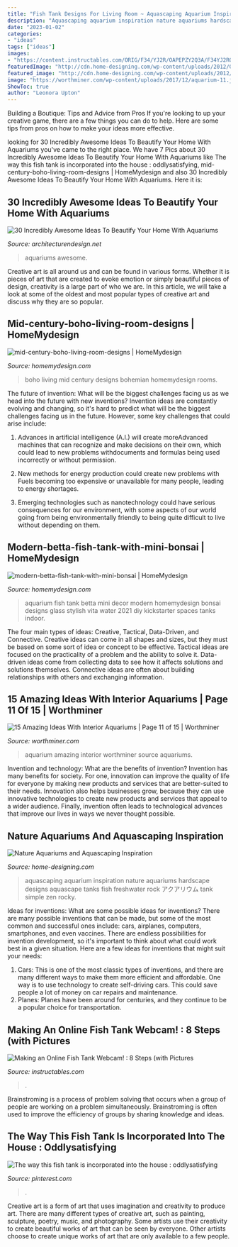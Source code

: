 ```yaml
---
title: "Fish Tank Designs For Living Room ~ Aquascaping Aquarium Inspiration Nature Aquariums Hardscape Designs Aquascape Tanks Fish Freshwater Rock アクアリウム Tank Simple Zen Rocky"
description: "Aquascaping aquarium inspiration nature aquariums hardscape designs aquascape tanks fish freshwater rock アクアリウム tank simple zen rocky"
date: "2023-01-02"
categories:
- "ideas"
tags: ["ideas"]
images:
- "https://content.instructables.com/ORIG/F34/YJ2R/OAPEPZY2Q3A/F34YJ2ROAPEPZY2Q3A.jpg?frame=1"
featuredImage: "http://cdn.home-designing.com/wp-content/uploads/2012/01/Aquarium-Hardscape.jpg"
featured_image: "http://cdn.home-designing.com/wp-content/uploads/2012/01/Aquarium-Hardscape.jpg"
image: "https://worthminer.com/wp-content/uploads/2017/12/aquarium-11.jpg"
ShowToc: true
author: "Leonora Upton"
---
```



Building a Boutique: Tips and Advice from Pros
If you're looking to up your creative game, there are a few things you can do to help. Here are some tips from pros on how to make your ideas more effective.

	

		
looking for 30 Incredibly Awesome Ideas To Beautify Your Home With Aquariums you've came to the right place. We have 7 Pics about 30 Incredibly Awesome Ideas To Beautify Your Home With Aquariums like The way this fish tank is incorporated into the house : oddlysatisfying, mid-century-boho-living-room-designs | HomeMydesign and also 30 Incredibly Awesome Ideas To Beautify Your Home With Aquariums. Here it is:
		
    
## 30 Incredibly Awesome Ideas To Beautify Your Home With Aquariums

<img loading=lazy src="http://cdn.architecturendesign.net/wp-content/uploads/2014/09/1338.jpg" onerror="this.onerror=null;this.src='https://tse2.mm.bing.net/th?id=OIP.6PW94T6Z5ruWPqb7eo-UkAHaLP&amp;pid=15.1';" alt="30 Incredibly Awesome Ideas To Beautify Your Home With Aquariums">

_Source: architecturendesign.net_

>aquariums awesome. 

	

Creative art is all around us and can be found in various forms. Whether it is pieces of art that are created to evoke emotion or simply beautiful pieces of design, creativity is a large part of who we are. In this article, we will take a look at some of the oldest and most popular types of creative art and discuss why they are so popular.

    
## Mid-century-boho-living-room-designs | HomeMydesign

<img loading=lazy src="https://homemydesign.com/wp-content/uploads/2019/05/mid-century-boho-living-room-designs.jpg" onerror="this.onerror=null;this.src='https://tse1.mm.bing.net/th?id=OIP.xC9wOMgiPOaaG_3LM52-qgHaLG&amp;pid=15.1';" alt="mid-century-boho-living-room-designs | HomeMydesign">

_Source: homemydesign.com_

>boho living mid century designs bohemian homemydesign rooms. 

	

The future of invention: What will be the biggest challenges facing us as we head into the future with new inventions?
Invention ideas are constantly evolving and changing, so it's hard to predict what will be the biggest challenges facing us in the future. However, some key challenges that could arise include:
1. Advances in artificial intelligence (A.I.) will create moreAdvanced machines that can recognize and make decisions on their own, which could lead to new problems withdocuments and formulas being used incorrectly or without permission.

2. New methods for energy production could create new problems with Fuels becoming too expensive or unavailable for many people, leading to energy shortages.

3. Emerging technologies such as nanotechnology could have serious consequences for our environment, with some aspects of our world going from being environmentally friendly to being quite difficult to live without depending on them.

    
## Modern-betta-fish-tank-with-mini-bonsai | HomeMydesign

<img loading=lazy src="https://homemydesign.com/wp-content/uploads/2021/01/modern-betta-fish-tank-with-mini-bonsai.jpg" onerror="this.onerror=null;this.src='https://tse2.mm.bing.net/th?id=OIP.PprngyuPdsyG-pKAxBW5EAHaLF&amp;pid=15.1';" alt="modern-betta-fish-tank-with-mini-bonsai | HomeMydesign">

_Source: homemydesign.com_

>aquarium fish tank betta mini decor modern homemydesign bonsai designs glass stylish vita water 2021 diy kickstarter spaces tanks indoor. 

	

The four main types of ideas: Creative, Tactical, Data-Driven, and Connective.
Creative ideas can come in all shapes and sizes, but they must be based on some sort of idea or concept to be effective. Tactical ideas are focused on the practicality of a problem and the ability to solve it. Data-driven ideas come from collecting data to see how it affects solutions and solutions themselves. Connective ideas are often about building relationships with others and exchanging information.

    
## 15 Amazing Ideas With Interior Aquariums | Page 11 Of 15 | Worthminer

<img loading=lazy src="https://worthminer.com/wp-content/uploads/2017/12/aquarium-11.jpg" onerror="this.onerror=null;this.src='https://tse2.mm.bing.net/th?id=OIP.JQh7xpX4BbDCFjJ5v4-K-QHaNP&amp;pid=15.1';" alt="15 Amazing Ideas With Interior Aquariums | Page 11 of 15 | Worthminer">

_Source: worthminer.com_

>aquarium amazing interior worthminer source aquariums. 

	

Invention and technology: What are the benefits of invention?
Invention has many benefits for society. For one, innovation can improve the quality of life for everyone by making new products and services that are better-suited to their needs. Innovation also helps businesses grow, because they can use innovative technologies to create new products and services that appeal to a wider audience. Finally, invention often leads to technological advances that improve our lives in ways we never thought possible.

    
## Nature Aquariums And Aquascaping Inspiration

<img loading=lazy src="http://cdn.home-designing.com/wp-content/uploads/2012/01/Aquarium-Hardscape.jpg" onerror="this.onerror=null;this.src='https://tse3.mm.bing.net/th?id=OIP.Rs3B97guHQevguHuOQGgiQHaEw&amp;pid=15.1';" alt="Nature Aquariums and Aquascaping Inspiration">

_Source: home-designing.com_

>aquascaping aquarium inspiration nature aquariums hardscape designs aquascape tanks fish freshwater rock アクアリウム tank simple zen rocky. 

	

Ideas for inventions: What are some possible ideas for inventions?
There are many possible inventions that can be made, but some of the most common and successful ones include: cars, airplanes, computers, smartphones, and even vaccines. There are endless possibilities for invention development, so it's important to think about what could work best in a given situation. Here are a few ideas for inventions that might suit your needs: 
1. Cars: This is one of the most classic types of inventions, and there are many different ways to make them more efficient and affordable. One way is to use technology to create self-driving cars. This could save people a lot of money on car repairs and maintenance. 
2. Planes: Planes have been around for centuries, and they continue to be a popular choice for transportation.

    
## Making An Online Fish Tank Webcam! : 8 Steps (with Pictures

<img loading=lazy src="https://content.instructables.com/ORIG/F34/YJ2R/OAPEPZY2Q3A/F34YJ2ROAPEPZY2Q3A.jpg?frame=1" onerror="this.onerror=null;this.src='https://tse3.mm.bing.net/th?id=OIP.jUEwjNhI-8CYZ1GXLQjeJgHaFj&amp;pid=15.1';" alt="Making an Online Fish Tank Webcam! : 8 Steps (with Pictures">

_Source: instructables.com_

>. 

	

Brainstroming is a process of problem solving that occurs when a group of people are working on a problem simultaneously. Brainstroming is often used to improve the efficiency of groups by sharing knowledge and ideas.

    
## The Way This Fish Tank Is Incorporated Into The House : Oddlysatisfying

<img loading=lazy src="https://i.pinimg.com/736x/19/b3/a7/19b3a7cf7c400ef0fb390457c6bede3b.jpg" onerror="this.onerror=null;this.src='https://tse3.mm.bing.net/th?id=OIP.YgyxPcVWQlFE_WVlulAJ4gHaHa&amp;pid=15.1';" alt="The way this fish tank is incorporated into the house : oddlysatisfying">

_Source: pinterest.com_

>. 

	

Creative art is a form of art that uses imagination and creativity to produce art. There are many different types of creative art, such as painting, sculpture, poetry, music, and photography. Some artists use their creativity to create beautiful works of art that can be seen by everyone. Other artists choose to create unique works of art that are only available to a few people.

